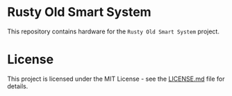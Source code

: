 # Rusty Old Smart System
This repository contains hardware for the `Rusty Old Smart System` project. 

# License
This project is licensed under the MIT License - see the [LICENSE.md](LICENSE.md) file for details.
